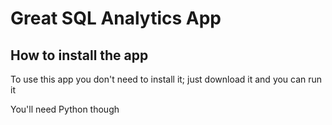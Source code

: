 # Great SQL Analytics App

## How to install the app

To use this app you don't need to install it; just download it and you can run it

You'll need Python though
